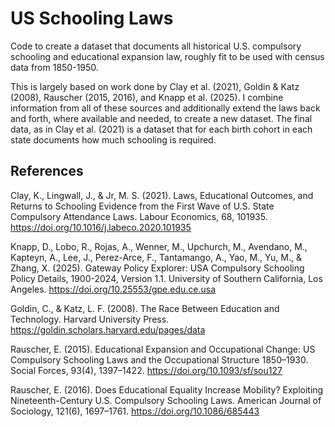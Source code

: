 # US Schooling Laws
Code to create a dataset that documents all historical U.S. compulsory schooling and educational expansion law, roughly fit to be used with census data from 1850-1950.

This is largely based on work done by Clay et al. (2021), Goldin & Katz (2008), Rauscher (2015, 2016), and Knapp et al. (2025). I combine information from all of these sources and additionally extend the laws back and forth, where available and needed, to create a new dataset. The final data, as in Clay et al. (2021) is a dataset that for each birth cohort in each state documents how much schooling is required.


## References

Clay, K., Lingwall, J., & Jr, M. S. (2021). Laws, Educational Outcomes, and Returns to Schooling Evidence from the First Wave of U.S. State Compulsory Attendance Laws. Labour Economics, 68, 101935. https://doi.org/10.1016/j.labeco.2020.101935

Knapp, D., Lobo, R., Rojas, A., Wenner, M., Upchurch, M., Avendano, M., Kapteyn, A., Lee, J., Perez-Arce, F., Tantamango, A., Yao, M., Yu, M., & Zhang, X. (2025). Gateway Policy Explorer: USA Compulsory Schooling Policy Details, 1900-2024, Version 1.1. University of Southern California, Los Angeles. https://doi.org/10.25553/gpe.edu.ce.usa

Goldin, C., & Katz, L. F. (2008). The Race Between Education and Technology. Harvard University Press.
https://goldin.scholars.harvard.edu/pages/data

Rauscher, E. (2015). Educational Expansion and Occupational Change: US Compulsory Schooling Laws and the Occupational Structure 1850–1930. Social Forces, 93(4), 1397–1422. https://doi.org/10.1093/sf/sou127

Rauscher, E. (2016). Does Educational Equality Increase Mobility? Exploiting Nineteenth-Century U.S. Compulsory Schooling Laws. American Journal of Sociology, 121(6), 1697–1761. https://doi.org/10.1086/685443
